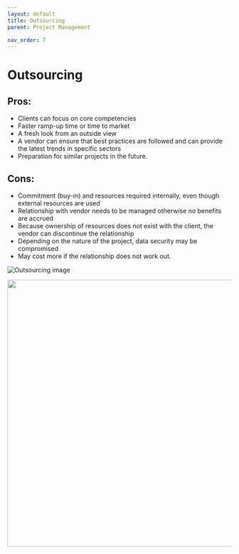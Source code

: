```yaml
---
layout: default
title: Outsourcing
parent: Project Management

nav_order: 7
---
```


# Outsourcing

## Pros: 
* Clients can focus on core competencies
* Faster ramp-up time or time to market
* A fresh look from an outside view
* A vendor can ensure that best practices are followed and can provide the latest trends in specific sectors
* Preparation for similar projects in the future.

## Cons: 
* Commitment (buy-in) and resources required internally, even though external resources are used
* Relationship with vendor needs to be managed otherwise no benefits are accrued
* Because ownership of resources does not exist with the client, the vendor can discontinue the relationship
* Depending on the nature of the project, data security may be compromised
* May cost more if the relationship does not work out.


![Outsourcing image](../../../../../assets/images/Outsourcing_2019-12-16.png)

<p align="center">
<img src="https://github.com/happygoals/takeaways/assets/images/Outsourcing_2019-12-16.png" width="600px" >
</p>
